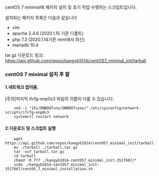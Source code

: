 centOS 7 minimal에 패키지 설치 및 초기 작업 수행하는 스크립트입니다.

설치되는 패키지 목록은 다음과 같습니다
 - vim
 - apache 2.4.6 (2020.1.15 기준 디폴트)  
 - php 7.3 (2020.1.14기준 remi에서 최신)
 - mariadb 10.4

tar.gz 다운로드 링크: https://api.github.com/repos/kangyb1014/centOS7_minimal_init/tarball

### centOS 7 minimal 설치 후 할   
#### 1.네트워크 잡아줌.  
[주의]마지막 ifcfg-enp0s3 파일의 이름이 다를 수 있습니다.  
```
    sed -i "15s/ONBOOT=no/ONBOOT=yes/" /etc/sysconfig/network-scripts/ifcfg-enp0s3
    systemctl restart network
```

#### 2.다운로드 및 스크립트 실행  
```
    wget https://api.github.com/repos/kangyb1014/centOS7_minimal_init/tarball
    mv ./tarball ./tarball.tar.gz
    tar -xvf tarball.tar.gz
    cd tarball
    chmod -R 777 ./kangyb1014-centOS7_minimal_init-3517667/*
    sudo ./kangyb1014-centOS7_minimal_init-3517667/centOS_7_minimal_installation.sh
```
